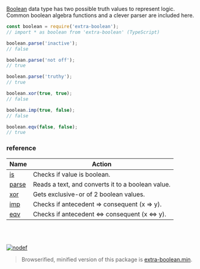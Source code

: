 [Boolean] data type has two possible truth values to represent logic.
Common boolean algebra functions and a clever parser are included here.

```javascript
const boolean = require('extra-boolean');
// import * as boolean from 'extra-boolean' (TypeScript)

boolean.parse('inactive');
// false

boolean.parse('not off');
// true

boolean.parse('truthy');
// true

boolean.xor(true, true);
// false

boolean.imp(true, false);
// false

boolean.eqv(false, false);
// true
```

### reference

| Name                | Action
|---------------------|-------
| [is]                | Checks if value is boolean.
| [parse]             | Reads a text, and converts it to a boolean value.
| [xor]               | Gets exclusive-or of 2 boolean values.
| [imp]               | Checks if antecedent => consequent (x => y).
| [eqv]               | Checks if antecedent <=> consequent (x <=> y).

<br>
<br>

[![nodef](https://merferry.glitch.me/card/extra-boolean.svg)](https://nodef.github.io)

> Browserified, minified version of this package is [extra-boolean.min].

[is]: https://github.com/nodef/extra-boolean/wiki/is
[parse]: https://github.com/nodef/extra-boolean/wiki/parse
[xor]: https://github.com/nodef/extra-boolean/wiki/xor
[imp]: https://github.com/nodef/extra-boolean/wiki/imp
[eqv]: https://github.com/nodef/extra-boolean/wiki/eqv
[extra-boolean.min]: https://www.npmjs.com/package/extra-boolean.min
[Boolean]: https://developer.mozilla.org/en-US/docs/Web/JavaScript/Reference/Global_Objects/Boolean
